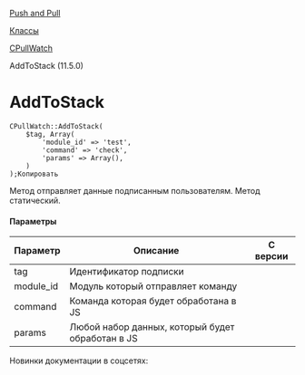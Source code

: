 [Push and Pull](/api_help/push_pull/index.php)

[Классы](/api_help/push_pull/classes/index.php)

[CPullWatch](/api_help/push_pull/classes/cpullwatch/index.php)

AddToStack (11.5.0)

AddToStack
==========

```
CPullWatch::AddToStack(
	$tag, Array(
		'module_id' => 'test',
		'command' => 'check',
		'params' => Array(),
	)
);Копировать
```

Метод отправляет данные подписанным пользователям. Метод статический.

#### Параметры

| Параметр | Описание | С версии |
| --- | --- | --- |
| tag | Идентификатор подписки |  |
| module\_id | Модуль который отправляет команду |  |
| command | Команда которая будет обработана в JS |  |
| params | Любой набор данных, который будет обработан в JS |  |

Новинки документации в соцсетях: